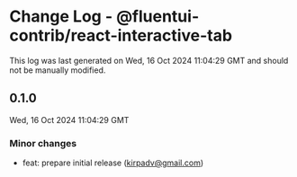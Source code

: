 # Change Log - @fluentui-contrib/react-interactive-tab

This log was last generated on Wed, 16 Oct 2024 11:04:29 GMT and should not be manually modified.

<!-- Start content -->

## 0.1.0

Wed, 16 Oct 2024 11:04:29 GMT

### Minor changes

- feat: prepare initial release (kirpadv@gmail.com)
